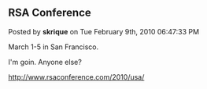 ## RSA Conference
Posted by **skrique** on Tue February 9th, 2010 06:47:33 PM

March 1-5 in San Francisco.

I'm goin. Anyone else?


<!-- m --><a class="postlink" href="http://www.rsaconference.com/2010/usa/">http://www.rsaconference.com/2010/usa/</a><!-- m -->
